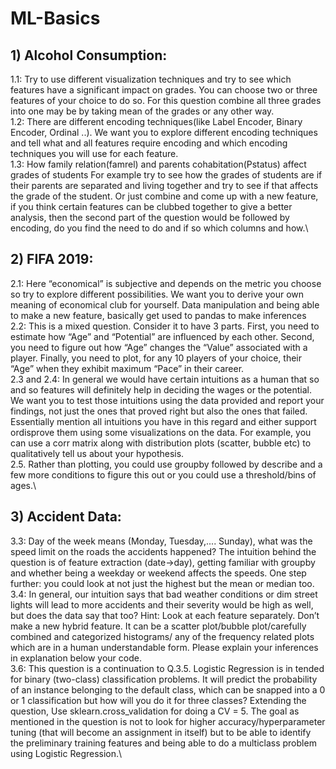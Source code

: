 # ML-Basics

## 1) Alcohol Consumption:
1.1: Try to use different visualization techniques and try to see which features have a significant
impact on grades. You can choose two or three features of your choice to do so. For this
question combine all three grades into one may be by taking mean of the grades or any other
way. \
1.2: There are different encoding techniques(like Label Encoder, Binary Encoder, Ordinal ..). We
want you to explore different encoding techniques and tell what and all features require
encoding and which encoding techniques you will use for each feature.\
1.3: How family relation(famrel) and parents cohabitation(Pstatus) affect grades of students
For example try to see how the grades of students are if their parents are separated and living
together and try to see if that affects the grade of the student. Or just combine and come up with
a new feature, if you think certain features can be clubbed together to give a better analysis,
then the second part of the question would be followed by encoding, do you find the need to do
and if so which columns and how.\
## 2) FIFA 2019:
2.1: Here “economical” is subjective and depends on the metric you choose so try to explore
different possibilities. We want you to derive your own meaning of economical club for yourself.
Data manipulation and being able to make a new feature, basically get used to pandas to make
inferences\
2.2: This is a mixed question. Consider it to have 3 parts. First, you need to estimate how “Age”
and “Potential” are influenced by each other. Second, you need to figure out how “Age” changes
the “Value” associated with a player. Finally, you need to plot, for any 10 players of your choice,
their “Age” when they exhibit maximum “Pace” in their career.\
2.3 and 2.4: In general we would have certain intuitions as a human that so and so features will
definitely help in deciding the wages or the potential. We want you to test those intuitions using
the data provided and report your findings, not just the ones that proved right but also the ones
that failed. Essentially mention all intuitions you have in this regard and either support ordisprove them using some visualizations on the data. For example, you can use a corr matrix
along with distribution plots (scatter, bubble etc) to qualitatively tell us about your hypothesis.\
2.5. Rather than plotting, you could use groupby followed by describe and a few more
conditions to figure this out or you could use a threshold/bins of ages.\
## 3) Accident Data:
3.3: Day of the week means (Monday, Tuesday,.... Sunday), what was the speed limit on the
roads the accidents happened? The intuition behind the question is of feature extraction
(date->day), getting familiar with groupby and whether being a weekday or weekend affects the
speeds. One step further: you could look at not just the highest but the mean or median too.\
3.4: In general, our intuition says that bad weather conditions or dim street lights will lead to
more accidents and their severity would be high as well, but does the data say that too? Hint:
Look at each feature separately. Don’t make a new hybrid feature. It can be a scatter
plot/bubble plot/carefully combined and categorized histograms/ any of the frequency related
plots which are in a human understandable form. Please explain your inferences in explanation
below your code.\
3.6: This question is a continuation to Q.3.5.
Logistic Regression is in tended for binary (two-class) classification problems. It will predict the
probability of an instance belonging to the default class, which can be snapped into a 0 or 1
classification but how will you do it for three classes? Extending the question, Use
sklearn.cross_validation for doing a CV = 5. The goal as mentioned in the question is not to look
for higher accuracy/hyperparameter tuning (that will become an assignment in itself) but to be
able to identify the preliminary training features and being able to do a multiclass problem using
Logistic Regression.\
